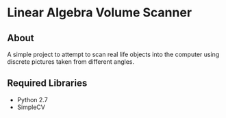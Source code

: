 # Linear Algebra Volume Scanner
## About
A simple project to attempt to scan real life objects into the computer using discrete pictures taken from different angles.

## Required Libraries
* Python 2.7
* SimpleCV